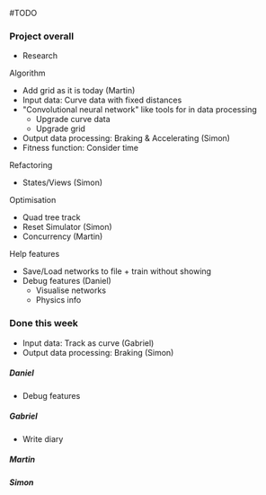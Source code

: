#TODO

### Project overall
- Research


Algorithm
- Add grid as it is today (Martin)
- Input data: Curve data with fixed distances
- "Convolutional neural network" like tools for in data processing
  - Upgrade curve data
  - Upgrade grid
- Output data processing: Braking & Accelerating (Simon)
- Fitness function: Consider time

Refactoring
- States/Views  (Simon)

Optimisation
- Quad tree track
- Reset Simulator   (Simon)
- Concurrency       (Martin)

Help features
- Save/Load networks to file + train without showing
- Debug features    (Daniel)
  - Visualise networks
  - Physics info

### Done this week
- Input data: Track as curve (Gabriel)
- Output data processing: Braking (Simon)


##### Daniel
- Debug features

##### Gabriel
- Write diary

##### Martin

##### Simon